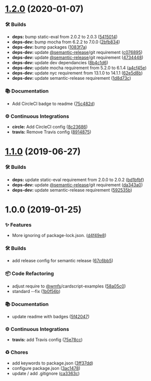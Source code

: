 # [1.2.0](https://github.com/wmfs/cardscript-expressions/compare/v1.1.0...v1.2.0) (2020-01-07)


### 🛠 Builds

* **deps:** bump static-eval from 2.0.2 to 2.0.3 ([5415014](https://github.com/wmfs/cardscript-expressions/commit/5415014088f4ee0deaabbdb3a8c6e9828455e91d))
* **deps-dev:** bump mocha from 6.2.2 to 7.0.0 ([2bfb834](https://github.com/wmfs/cardscript-expressions/commit/2bfb834b2d7e9c7c9c6762eb03be2c613bde92ca))
* **deps-dev:** bump packages ([1083f7a](https://github.com/wmfs/cardscript-expressions/commit/1083f7a1740b80d32e90d7f2fc0881ed2d2b8d3d))
* **deps-dev:** update [@semantic-release](https://github.com/semantic-release)/git requirement ([c076895](https://github.com/wmfs/cardscript-expressions/commit/c076895191593a08e7895a578b730e846263cd31))
* **deps-dev:** update [@semantic-release](https://github.com/semantic-release)/git requirement ([4734448](https://github.com/wmfs/cardscript-expressions/commit/4734448eb15c82006083dd7b267b826f04ed2536))
* **deps-dev:** update dev dependancies ([8b4c1d6](https://github.com/wmfs/cardscript-expressions/commit/8b4c1d64e4f355736684ad65e3308c0aaaa5e018))
* **deps-dev:** update mocha requirement from 5.2.0 to 6.1.4 ([a4cf45e](https://github.com/wmfs/cardscript-expressions/commit/a4cf45e25c5068ca915b95ec392a45961058b46a))
* **deps-dev:** update nyc requirement from 13.1.0 to 14.1.1 ([62e5d8b](https://github.com/wmfs/cardscript-expressions/commit/62e5d8bbbf552168b0a064e29c3c9362d8a184c8))
* **deps-dev:** update semantic-release requirement ([1d8d73c](https://github.com/wmfs/cardscript-expressions/commit/1d8d73caa379dffc7ec03eb0e74132491ce26981))


### 📚 Documentation

* Add CircleCI badge to readme ([75c482d](https://github.com/wmfs/cardscript-expressions/commit/75c482dd1feacda3efe7ea8be0569278e5d0d750))


### ⚙️ Continuous Integrations

* **circle:** Add CircleCI config ([8c23686](https://github.com/wmfs/cardscript-expressions/commit/8c23686c77e1e010305f549dfd4e69d9664c84cb))
* **travis:** Remove Travis config ([8914875](https://github.com/wmfs/cardscript-expressions/commit/89148750f6685696dcf94c13767585a79ba1852a))

# [1.1.0](https://github.com/wmfs/cardscript-expressions/compare/v1.0.0...v1.1.0) (2019-06-27)


### 🛠 Builds

* **deps:** update static-eval requirement from 2.0.0 to 2.0.2 ([bd1bfbf](https://github.com/wmfs/cardscript-expressions/commit/bd1bfbf))
* **deps-dev:** update [@semantic-release](https://github.com/semantic-release)/git requirement ([da343a0](https://github.com/wmfs/cardscript-expressions/commit/da343a0))
* **deps-dev:** update semantic-release requirement ([592535b](https://github.com/wmfs/cardscript-expressions/commit/592535b))

# 1.0.0 (2019-01-25)


### ✨ Features

* More ignoring of package-lock.json. ([d4f49e8](https://github.com/wmfs/cardscript-expressions/commit/d4f49e8))


### 🛠 Builds

* add release config for semantic release ([67c6bb5](https://github.com/wmfs/cardscript-expressions/commit/67c6bb5))


### 📦 Code Refactoring

* adjust require to [@wmfs](https://github.com/wmfs)/cardscript-examples ([58a05c0](https://github.com/wmfs/cardscript-expressions/commit/58a05c0))
* standard --fix ([1b0f56b](https://github.com/wmfs/cardscript-expressions/commit/1b0f56b))


### 📚 Documentation

* update readme with badges ([5f42047](https://github.com/wmfs/cardscript-expressions/commit/5f42047))


### ⚙️ Continuous Integrations

* **travis:** add Travis config ([75e78cc](https://github.com/wmfs/cardscript-expressions/commit/75e78cc))


### ♻️ Chores

* add keywords to package.json ([3ff37dd](https://github.com/wmfs/cardscript-expressions/commit/3ff37dd))
* configure package.json ([3ac1478](https://github.com/wmfs/cardscript-expressions/commit/3ac1478))
* update / add .gitignore ([ca3363c](https://github.com/wmfs/cardscript-expressions/commit/ca3363c))
